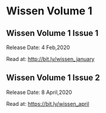 # Wissen Volume 1


## Wissen Volume 1 Issue 1
Release Date: 4 Feb,2020

Read at: http://bit.ly/wissen_january


## Wissen Volume 1 Issue 2
Release Date: 8 April,2020

Read at: https://bit.ly/wissen_april
